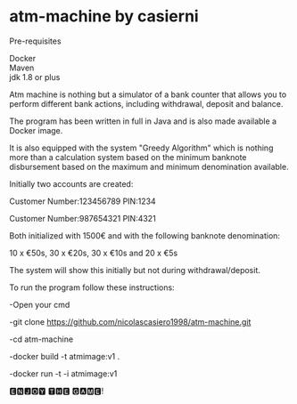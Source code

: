 # atm-machine by casierni

Pre-requisites

Docker    
Maven   
jdk 1.8 or plus   

Atm machine is nothing but a simulator of a bank counter that allows you to perform different bank actions, including withdrawal, deposit and balance.

The program has been written in full in Java and is also made available a Docker image.

It is also equipped with the system "Greedy Algorithm" which is nothing more than a calculation system based on the minimum banknote disbursement based on the maximum and minimum denomination available.

Initially two accounts are created:

Customer Number:123456789      PIN:1234

Customer Number:987654321      PIN:4321

Both initialized with 1500€ and with the following banknote denomination:

10 x €50s, 30 x €20s, 30 x €10s and 20 x €5s

The system will show this initially but not during withdrawal/deposit.

To run the program follow these instructions:     

-Open your cmd

-git clone https://github.com/nicolascasiero1998/atm-machine.git   

-cd atm-machine    

-docker build -t atmimage:v1 .   

-docker run -t -i atmimage:v1


🅴🅽🅹🅾🆈 🆃🅷🅴 🅶🅰🅼🅴!
